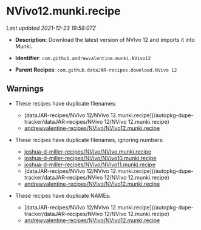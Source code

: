 # NVivo12.munki.recipe

_Last updated 2021-12-23 19:58:07Z_

- **Description**: Download the latest version of NVivo 12 and imports it into Munki.

- **Identifier**: `com.github.andrewvalentine.munki.NVivo12`

- **Parent Recipes**: `com.github.dataJAR-recipes.download.NVivo 12`

## Warnings

- These recipes have duplicate filenames:
    - [dataJAR-recipes/NVivo 12/NVivo 12.munki.recipe](/autopkg-dupe-tracker/dataJAR-recipes/NVivo 12/NVivo 12.munki.recipe)
    - [andrewvalentine-recipes/NVivo/NVivo12.munki.recipe](/autopkg-dupe-tracker/andrewvalentine-recipes/NVivo/NVivo12.munki.recipe)

- These recipes have duplicate filenames, ignoring numbers:
    - [joshua-d-miller-recipes/NVivo/NVivo.munki.recipe](/autopkg-dupe-tracker/joshua-d-miller-recipes/NVivo/NVivo.munki.recipe)
    - [joshua-d-miller-recipes/NVivo/NVivo10.munki.recipe](/autopkg-dupe-tracker/joshua-d-miller-recipes/NVivo/NVivo10.munki.recipe)
    - [joshua-d-miller-recipes/NVivo/NVivo11.munki.recipe](/autopkg-dupe-tracker/joshua-d-miller-recipes/NVivo/NVivo11.munki.recipe)
    - [dataJAR-recipes/NVivo 12/NVivo 12.munki.recipe](/autopkg-dupe-tracker/dataJAR-recipes/NVivo 12/NVivo 12.munki.recipe)
    - [andrewvalentine-recipes/NVivo/NVivo12.munki.recipe](/autopkg-dupe-tracker/andrewvalentine-recipes/NVivo/NVivo12.munki.recipe)

- These recipes have duplicate NAMEs:
    - [dataJAR-recipes/NVivo 12/NVivo 12.munki.recipe](/autopkg-dupe-tracker/dataJAR-recipes/NVivo 12/NVivo 12.munki.recipe)
    - [andrewvalentine-recipes/NVivo/NVivo12.munki.recipe](/autopkg-dupe-tracker/andrewvalentine-recipes/NVivo/NVivo12.munki.recipe)